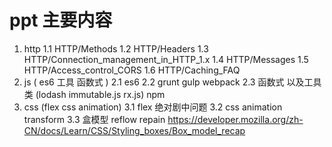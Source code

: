 # ppt 主要内容

1.  http
    1.1 HTTP/Methods
    1.2 HTTP/Headers
    1.3 HTTP/Connection_management_in_HTTP_1.x
    1.4 HTTP/Messages
    1.5 HTTP/Access_control_CORS
    1.6 HTTP/Caching_FAQ
2.  js ( es6 工具 函数式 )
    2.1 es6
    2.2 grunt gulp webpack
    2.3 函数式 以及工具类 (lodash immutable.js rx.js) npm
3.  css (flex css animation)
    3.1 flex 绝对剧中问题
    3.2 css animation transform
    3.3 盒模型 reflow repain https://developer.mozilla.org/zh-CN/docs/Learn/CSS/Styling_boxes/Box_model_recap
